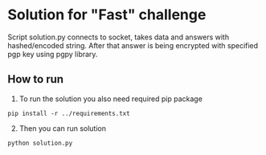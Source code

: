 # Solution for "Fast" challenge

Script solution.py connects to socket, takes data and answers with hashed/encoded string. After that answer is being encrypted with specified pgp key using pgpy library.

## How to run

1. To run the solution you also need required pip package
```
pip install -r ../requirements.txt
```
2. Then you can run solution
```
python solution.py
```